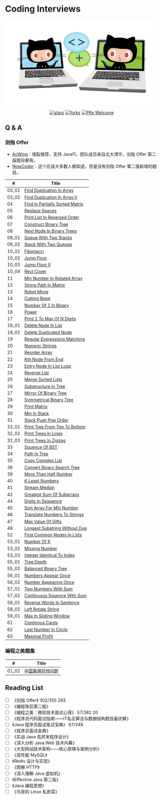 # Coding Interviews

<p align="center">
  <a href="https://github.com/doocs/coding-interview"><img src="/img/github-doocs-yanglbme-collabocats.png" alt="Coding-Interviews"></a>
</p>

<p align="center">
  <a href="https://github.com/doocs/coding-interview/stargazers"><img src="https://img.shields.io/github/stars/doocs/coding-interview.svg" alt="stars"></a>
  <a href="https://github.com/doocs/coding-interview/network/members"><img src="https://img.shields.io/github/forks/doocs/coding-interview.svg" alt="forks"></a>
  <a href="http://makeapullrequest.com"><img src="https://img.shields.io/badge/PRs-Welcome-brightgreen.svg" alt="PRs Welcome"></a>
</p>


## Q & A
### 剑指 Offer

- [AcWing](https://www.acwing.com/problem/)：墙裂推荐，支持 Java11。团队成员来自北大清华，剑指 Offer 第二版题目都有。
- [NowCoder](https://www.nowcoder.com/ta/coding-interviews)：这个应该大多数人都知道，但是没有剑指 Offer 第二版新增的题目。


| # | Title |
|---|---|
| 03_01 | [Find Duplication In Array](/solution/剑指Offer/03_01_DuplicationInArray) |
| 03_02 | [Find Duplication In Array II](/solution/剑指Offer/03_02_DuplicationInArrayNoEdit) |
| 04 | [Find In Partially Sorted Matrix](/solution/剑指Offer/04_FindInPartiallySortedMatrix) |
| 05 | [Replace Spaces](/solution/剑指Offer/05_ReplaceSpaces) |
| 06 | [Print List In Reversed Order](/solution/剑指Offer/06_PrintListInReversedOrder) |
| 07 | [Construct Binary Tree](/solution/剑指Offer/07_ConstructBinaryTree) |
| 08 | [Next Node In Binary Trees](/solution/剑指Offer/08_NextNodeInBinaryTrees) |
| 09_01 | [Queue With Two Stacks](/solution/剑指Offer/09_01_QueueWithTwoStacks) |
| 09_02 | [Stack With Two Queues](/solution/剑指Offer/09_02_StackWithTwoQueues) |
| 10_01 | [Fibonacci](/solution/剑指Offer/10_01_Fibonacci) |
| 10_02 | [Jump Floor](/solution/剑指Offer/10_02_JumpFloor) |
| 10_03 | [Jump Floor II](/solution/剑指Offer/10_03_JumpFloorII) |
| 10_04 | [Rect Cover](/solution/剑指Offer/10_04_RectCover) |
| 11 | [Min Number In Rotated Array](/solution/剑指Offer/11_MinNumberInRotatedArray) |
| 12 | [String Path In Matrix](/solution/剑指Offer/12_StringPathInMatrix) |
| 13 | [Robot Move](/solution/剑指Offer/13_RobotMove) |
| 14 | [Cutting Rope](/solution/剑指Offer/14_CuttingRope) |
| 15 | [Number Of 1 In Binary](/solution/剑指Offer/15_NumberOf1InBinary) |
| 16 | [Power](/solution/剑指Offer/16_Power) |
| 17 | [Print 1 To Max Of N Digits](/solution/剑指Offer/17_Print1ToMaxOfNDigits) |
| 18_01 | [Delete Node In List](/solution/剑指Offer/18_01_DeleteNodeInList) |
| 18_02 | [Delete Duplicated Node](/solution/剑指Offer/18_02_DeleteDuplicatedNode) |
| 19 | [Regular Expressions Matching](/solution/剑指Offer/19_RegularExpressionsMatching) |
| 20 | [Numeric Strings](/solution/剑指Offer/20_NumericStrings) |
| 21 | [Reorder Array](/solution/剑指Offer/21_ReorderArray) |
| 22 | [Kth Node From End](/solution/剑指Offer/22_KthNodeFromEnd) |
| 23 | [Entry Node In List Loop](/solution/剑指Offer/23_EntryNodeInListLoop) |
| 24 | [Reverse List](/solution/剑指Offer/24_ReverseList) |
| 25 | [Merge Sorted Lists](/solution/剑指Offer/25_MergeSortedLists) |
| 26 | [Substructure In Tree](/solution/剑指Offer/26_SubstructureInTree) |
| 27 | [Mirror Of Binary Tree](/solution/剑指Offer/27_MirrorOfBinaryTree) |
| 28 | [Symmetrical Binary Tree](/solution/剑指Offer/28_SymmetricalBinaryTree) |
| 29 | [Print Matrix](/solution/剑指Offer/29_PrintMatrix) |
| 30 | [Min In Stack](/solution/剑指Offer/30_MinInStack) |
| 31 | [Stack Push Pop Order](/solution/剑指Offer/31_StackPushPopOrder) |
| 32_01 | [Print Tree From Top To Bottom](/solution/剑指Offer/32_01_PrintTreeFromTopToBottom) |
| 32_02 | [Print Trees In Lines](/solution/剑指Offer/32_02_PrintTreesInLines) |
| 32_03 | [Print Trees In Zigzag](/solution/剑指Offer/32_03_PrintTreesInZigzag) |
| 33 | [Squence Of BST](/solution/剑指Offer/33_SquenceOfBST) |
| 34 | [Path In Tree](/solution/剑指Offer/34_PathInTree) |
| 35 | [Copy Complex List](/solution/剑指Offer/35_CopyComplexList) |
| 36 | [Convert Binary Search Tree](/solution/剑指Offer/36_ConvertBinarySearchTree) |
| 39 | [More Than Half Number](/solution/剑指Offer/39_MoreThanHalfNumber) |
| 40 | [K Least Numbers](/solution/剑指Offer/40_KLeastNumbers) |
| 41 | [Stream Median](/solution/剑指Offer/41_StreamMedian) |
| 42 | [Greatest Sum Of Subarrays](/solution/剑指Offer/42_GreatestSumOfSubarrays) |
| 44 | [Digits In Sequence](/solution/剑指Offer/44_DigitsInSequence) |
| 45 | [Sort Array For Min Number](/solution/剑指Offer/45_SortArrayForMinNumber) |
| 46 | [Translate Numbers To Strings](/solution/剑指Offer/46_TranslateNumbersToStrings) |
| 47 | [Max Value Of Gifts](/solution/剑指Offer/47_MaxValueOfGifts) |
| 48 | [Longest Substring Without Dup](/solution/剑指Offer/48_LongestSubstringWithoutDup) |
| 52 | [First Common Nodes In Lists](/solution/剑指Offer/52_FirstCommonNodesInLists) |
| 53_01 | [Number Of K](/solution/剑指Offer/53_01_NumberOfK) |
| 53_02 | [Missing Number](/solution/剑指Offer/53_02_MissingNumber) |
| 53_03 | [Integer Identical To Index](/solution/剑指Offer/53_03_IntegerIdenticalToIndex) |
| 55_01 | [Tree Depth](/solution/剑指Offer/55_01_TreeDepth) |
| 55_02 | [Balanced Binary Tree](/solution/剑指Offer/55_02_BalancedBinaryTree) |
| 56_01 | [Numbers Appear Once](/solution/剑指Offer/56_01_NumbersAppearOnce) |
| 56_02 | [Number Appearing Once](/solution/剑指Offer/56_02_NumberAppearingOnce) |
| 57_01 | [Two Numbers With Sum](/solution/剑指Offer/57_01_TwoNumbersWithSum) |
| 57_02 | [Continuous Squence With Sum](/solution/剑指Offer/57_02_ContinuousSquenceWithSum) |
| 58_01 | [Reverse Words In Sentence](/solution/剑指Offer/58_01_ReverseWordsInSentence) |
| 58_02 | [Left Rotate String](/solution/剑指Offer/58_02_LeftRotateString) |
| 59_01 | [Max In Sliding Window](/solution/剑指Offer/59_01_MaxInSlidingWindow) |
| 61 | [Continous Cards](/solution/剑指Offer/61_ContinousCards) |
| 62 | [Last Number In Circle](/solution/剑指Offer/62_LastNumberInCircle) |
| 63 | [Maximal Profit](/solution/剑指Offer/63_MaximalProfit) |


### 编程之美题集
| # | Title |
|---|---|
| 01_02 | [中国象棋将帅问题](/solution/编程之美/01_02_中国象棋将帅问题) |

## Reading List
- [ ] 《剑指 Offer》 302/355 283
- [ ] 《编程珠玑第二版》 
- [ ] 《编程之美：微软技术面试心得》 57/382  20
- [ ] 《程序员代码面试指南——IT名企算法与数据结构题目最优解》
- [ ] 《Java 程序员面试笔试宝典》 67/349
- [ ] 《程序员面试金典》
- [ ] 《实战 Java 高并发程序设计》
- [ ] 《深入分析 Java Web 技术内幕》
- [ ] 《大型网站技术架构——核心原理与案例分析》
- [ ] 《高性能 MySQL》
- [ ] 《Redis 设计与实现》
- [ ] 《图解 HTTP》
- [ ] 《深入理解 Java 虚拟机》
- [ ] 《Effective Java 第二版》
- [ ] 《Java 编程思想》
- [ ] 《鸟哥的 Linux 私房菜》
